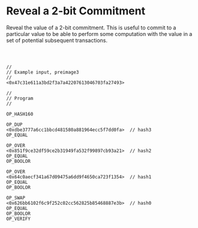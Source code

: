 # Reveal a 2-bit Commitment

Reveal the value of a 2-bit commitment. This is useful to commit to a particular value to be able to perform some computation with the value in a set of potential subsequent transactions.

```



//
// Example input, preimage3 
//
<0x47c31e611a3bd2f3a7a42207613046703fa27493>

//
// Program
//

OP_HASH160

OP_DUP
<0xdbe3777a6cc1bbcd481580a881964ecc5f7dd0fa>  // hash3
OP_EQUAL

OP_OVER
<0x851f9ce32df59ce2b31949fa532f99897cb93a21>  // hash2
OP_EQUAL
OP_BOOLOR

OP_OVER
<0x64c0aecf341a67d09475a6dd9f4650ca723f1354>  // hash1
OP_EQUAL
OP_BOOLOR

OP_SWAP
<0x626bb6102f6c9f252c02cc562825b85468887e3b>  // hash0
OP_EQUAL
OP_BOOLOR
OP_VERIFY
```